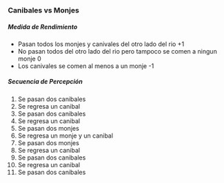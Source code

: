 ### Canibales vs Monjes

##### Medida de Rendimiento
* Pasan todos los monjes y canivales del otro lado del rio +1
* No pasan todos del otro lado del rio pero tampoco se comen a ningun monje 0
* Los canivales se comen al menos a un monje -1

##### Secuencia de Percepción
1. Se pasan dos canibales
2. Se regresa un canibal
3. Se pasan dos canibales
4. Se regresa un canibal
5. Se pasan dos monjes
6. Se regresa un monje y un canibal
7. Se pasan dos monjes
8. Se regresa un canibal
9. Se pasan dos canibales
10. Se regresa un canibal
11. Se pasan dos canibales